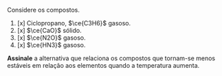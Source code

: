 Considere os compostos.

1. [x] Ciclopropano, $\ce{C3H6}$ gasoso.
2. [x] $\ce{CaO}$ sólido.
3. [x] $\ce{N2O}$ gasoso.
4. [x] $\ce{HN3}$ gasoso.

**Assinale** a alternativa que relaciona os compostos que tornam-se menos estáveis em relação aos elementos quando a temperatura aumenta.
